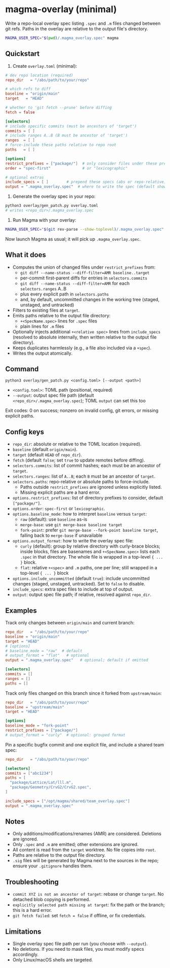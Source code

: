 # magma-overlay (minimal)

Write a repo-local overlay spec listing `.spec` and `.m` files changed between git refs. Paths in the overlay are relative to the output file's directory.

```sh
MAGMA_USER_SPEC="$(pwd)/.magma_overlay.spec" magma
```

## Quickstart

1. Create `overlay.toml` (minimal):

```toml
# dev repo location (required)
repo_dir   = "/abs/path/to/your/repo"

# which refs to diff
baseline = "origin/main"
target   = "HEAD"

# whether to 'git fetch --prune' before diffing
fetch = false

[selectors]
# include specific commits (must be ancestors of 'target')
commits = [ ]
# include ranges A..B (B must be ancestor of 'target')
ranges  = [ ]
# force-include these paths relative to repo root
paths   = [ ]

[options]
restrict_prefixes = ["package/"]  # only consider files under these prefixes
order = "spec-first"              # or "lexicographic"

# optional extras
include_specs = [ ]        # prepend these specs (abs or repo-relative)
output = ".magma_overlay.spec"  # where to write the spec (default shown)
```

1. Generate the overlay spec in your repo:

```sh
python3 overlay/gen_patch.py overlay.toml
# writes <repo_dir>/.magma_overlay.spec
```

1. Run Magma with your overlay:

```sh
MAGMA_USER_SPEC="$(git rev-parse --show-toplevel)/.magma_overlay.spec" magma
```

Now launch Magma as usual; it will pick up `.magma_overlay.spec`.

## What it does

- Computes the union of changed files under `restrict_prefixes` from:
  - `git diff --name-status --diff-filter=AMR baseline..target`
  - per-commit first-parent diffs for entries in `selectors.commits`
  - `git diff --name-status --diff-filter=AMR` for each `selectors.ranges` A..B
  - plus every explicit path in `selectors.paths`
  - and, by default, uncommitted changes in the working tree (staged, unstaged, and untracked)
- Filters to existing files at `target`.
- Emits paths relative to the output file directory:
  - `+<SpecName.spec>` lines for `.spec` files
  - plain lines for `.m` files
- Optionally injects additional `+<relative spec>` lines from `include_specs` (resolved to absolute internally, then written relative to the output file directory).
- Keeps duplicates harmlessly (e.g., a file also included via a `+spec`).
- Writes the output atomically.

## Command

```text
python3 overlay/gen_patch.py <config.toml> [--output <path>]
```

- `<config.toml>`: TOML path (positional, required)
- `--output`: output spec file path (default `<repo_dir>/.magma_overlay.spec`); TOML `output` can set this too

Exit codes: 0 on success; nonzero on invalid config, git errors, or missing explicit paths.

## Config keys

- `repo_dir`: absolute or relative to the TOML location (required).
- `baseline` (default `origin/main`).
- `target` (default `HEAD` of `repo_dir`).
- `fetch` (default `false`; set `true` to update remotes before diffing).
- `selectors.commits`: list of commit hashes; each must be an ancestor of `target`.
- `selectors.ranges`: list of `A..B`; each `B` must be an ancestor of `target`.
- `selectors.paths`: repo-relative or absolute paths to force-include.
  - Paths outside `restrict_prefixes` are ignored unless explicitly listed.
  - Missing explicit paths are a hard error.
- `options.restrict_prefixes`: list of directory prefixes to consider, default `["package/"]`.
- `options.order`: `spec-first` or `lexicographic`.
- `options.baseline_mode`: how to interpret `baseline` versus `target`:
  - `raw` (default): use `baseline` as-is
  - `merge-base`: use `git merge-base baseline target`
  - `fork-point`: prefer `git merge-base --fork-point baseline target`, falling back to `merge-base` if unavailable
- `options.output_format`: how to write the overlay spec file:
  - `curly` (default): group by relative directory with curly-brace blocks; inside blocks, files are basenames and `+<SpecName.spec>` lists each `.spec` in that directory. The whole file is wrapped in a top-level `{ ... }` block.
  - `flat`: relative `+<spec>` and `.m` paths, one per line; still wrapped in a top-level `{ ... }` block
- `options.include_uncommitted` (default `true`): include uncommitted changes (staged, unstaged, untracked). Set to `false` to disable.
- `include_specs`: extra spec files to include at top of output.
- `output`: output spec file path; if relative, resolved against `repo_dir`.

## Examples

Track only changes between `origin/main` and current branch:

```toml
repo_dir   = "/abs/path/to/your/repo"
baseline = "origin/main"
target = "HEAD"
# [options]
# baseline_mode = "raw"  # default
# output_format = "flat"   # optional
output = ".magma_overlay.spec"   # optional; default if omitted

[selectors]
commits = []
ranges = []
paths = []
```
Track only files changed on this branch since it forked from `upstream/main`:

```toml
repo_dir   = "/abs/path/to/your/repo"
baseline = "upstream/main"
target = "HEAD"

[options]
baseline_mode = "fork-point"
restrict_prefixes = ["package/"]
# output_format = "curly"  # optional: grouped format
```


Pin a specific bugfix commit and one explicit file, and include a shared team spec:

```toml
repo_dir   = "/abs/path/to/your/repo"

[selectors]
commits = ["abc1234"]
paths = [
  "package/Lattice/Lat/lll.m",
  "package/Geometry/CrvG2/CrvG2.spec",
]

include_specs = ["/opt/magma/shared/team_overlay.spec"]
output = ".magma_overlay.spec"
```

## Notes

- Only additions/modifications/renames (AMR) are considered. Deletions are ignored.
- Only `.spec` and `.m` are emitted; other extensions are ignored.
- All content is read from the `target` worktree. No file copies into `root`.
- Paths are relative to the output file directory.
- `.sig` files will be generated by Magma next to the sources in the repo; ensure your `.gitignore` handles them.

## Troubleshooting

- `commit XYZ is not an ancestor of target`: rebase or change `target`. No detached blob copying is performed.
- `explicitly selected path missing at target`: fix the path or the branch; this is a hard error.
- `git fetch failed`: set `fetch = false` if offline, or fix credentials.

## Limitations

- Single overlay spec file path per run (you choose with `--output`).
- No deletions. If you need to mask files, you must modify specs accordingly.
- Only Linux/macOS shells are targeted.
